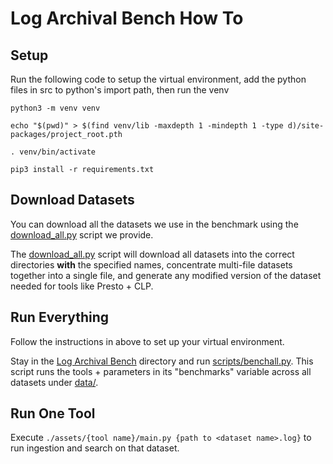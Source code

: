 # Log Archival Bench How To
## Setup

Run the following code to setup the virtual environment, add the python files in src to python's
import path, then run the venv

```
python3 -m venv venv

echo "$(pwd)" > $(find venv/lib -maxdepth 1 -mindepth 1 -type d)/site-packages/project_root.pth

. venv/bin/activate

pip3 install -r requirements.txt
```

## Download Datasets

You can download all the datasets we use in the benchmark using the [download\_all.py](/scripts/download_all.py) script we provide. 

The [download\_all.py](/scripts/download_all.py) script will download all datasets into the correct directories **with** the specified names, concentrate multi-file datasets together into a single file, and generate any modified version of the dataset needed for tools like Presto \+ CLP.

## Run Everything

Follow the instructions in above to set up your virtual environment. 

Stay in the [Log Archival Bench](/) directory and run [scripts/benchall.py](/scripts/benchall.py). This script runs the tools \+ parameters in its "benchmarks" variable across all datasets under [data/](/data).

## Run One Tool

Execute `./assets/{tool name}/main.py {path to <dataset name>.log}` to run ingestion and search on that dataset.